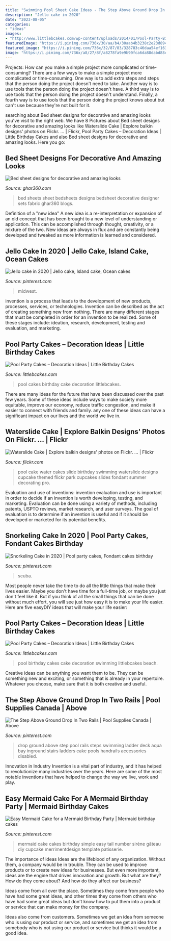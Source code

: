 ```yaml
---
title: "Swimming Pool Sheet Cake Ideas - The Step Above Ground Drop In Two Rails"
description: "Jello cake in 2020"
date: "2023-08-05"
categories:
- "ideas"
images:
- "http://www.littlebcakes.com/wp-content/uploads/2014/01/Pool-Party-Birthday-Cakes.jpg"
featuredImage: "https://i.pinimg.com/736x/30/aa/b4/30aab4b3238c2e23d894314cb5f2c10c--fit-abs-drop-in.jpg"
featured_image: "https://i.pinimg.com/736x/32/87/83/328783c46daa54ef163467ae5d1cc087.jpg"
image: "https://i.pinimg.com/736x/a8/27/8f/a8278fa9e9b90fca6da88dabd88ccdcb.jpg"
---
```



Projects: How can you make a simple project more complicated or time-consuming?
There are a few ways to make a simple project more complicated or time-consuming. One way is to add extra steps and steps that the person doing the project doesn't need to take. Another way is to use tools that the person doing the project doesn't have. A third way is to use tools that the person doing the project doesn't understand. Finally, a fourth way is to use tools that the person doing the project knows about but can't use because they're not built for it.

	

		
searching about Bed sheet designs for decorative and amazing looks you've visit to the right web. We have 8 Pictures about Bed sheet designs for decorative and amazing looks like Waterslide Cake | Explore balkin designs&#039; photos on Flickr. … | Flickr, Pool Party Cakes – Decoration Ideas | Little Birthday Cakes and also Bed sheet designs for decorative and amazing looks. Here you go:
		
    
## Bed Sheet Designs For Decorative And Amazing Looks

<img loading=lazy src="http://ghar360.com/blogs/wp-content/uploads/GVBwr.jpg" onerror="this.onerror=null;this.src='https://tse4.mm.bing.net/th?id=OIP.ex6jNjjuaC3xLqJsmVLL8AHaEs&amp;pid=15.1';" alt="Bed sheet designs for decorative and amazing looks">

_Source: ghar360.com_

>bed sheets sheet bedsheets designs bedsheet decorative designer sets fabric ghar360 blogs. 

	

Definition of a "new idea"
A new idea is a re-interpretation or expansion of an old concept that has been brought to a new level of understanding or application. This can be accomplished through thought, creativity, or a mixture of the two. New ideas are always in flux and are constantly being developed and tweaked as more information is learned and considered.

    
## Jello Cake In 2020 | Jello Cake, Island Cake, Ocean Cakes

<img loading=lazy src="https://i.pinimg.com/736x/a8/27/8f/a8278fa9e9b90fca6da88dabd88ccdcb.jpg" onerror="this.onerror=null;this.src='https://tse1.mm.bing.net/th?id=OIP.yLFkOeCqux4aoPYwKtOO3gHaJ9&amp;pid=15.1';" alt="Jello cake in 2020 | Jello cake, Island cake, Ocean cakes">

_Source: pinterest.com_

>midwest. 

	

invention is a process that leads to the development of new products, processes, services, or technologies. Invention can be described as the act of creating something new from nothing. There are many different stages that must be completed in order for an invention to be realized. Some of these stages include: ideation, research, development, testing and evaluation, and marketing.

    
## Pool Party Cakes – Decoration Ideas | Little Birthday Cakes

<img loading=lazy src="http://www.littlebcakes.com/wp-content/uploads/2014/01/Pool-Party-Birthday-Cakes.jpg" onerror="this.onerror=null;this.src='https://tse3.mm.bing.net/th?id=OIP.euIoLmAfSP3u8jf_5Q4yjAHaKa&amp;pid=15.1';" alt="Pool Party Cakes – Decoration Ideas | Little Birthday Cakes">

_Source: littlebcakes.com_

>pool cakes birthday cake decoration littlebcakes. 

	

There are many ideas for the future that have been discussed over the past few years. Some of these ideas include ways to make society more equitable, improve our economy, reduce traffic congestion, and make it easier to connect with friends and family. any one of these ideas can have a significant impact on our lives and the world we live in.

    
## Waterslide Cake | Explore Balkin Designs&#039; Photos On Flickr. … | Flickr

<img loading=lazy src="http://farm4.staticflickr.com/3247/2785606472_fdbfbb461d_z.jpg" onerror="this.onerror=null;this.src='https://tse4.mm.bing.net/th?id=OIP.Oc-ApLpxdxCoHCzqyLFwRwHaJ4&amp;pid=15.1';" alt="Waterslide Cake | Explore balkin designs&#039; photos on Flickr. … | Flickr">

_Source: flickr.com_

>pool cake water cakes slide birthday swimming waterslide designs cupcake themed flickr park cupcakes slides fondant summer decorating pro. 

	

Evaluation and use of inventions:
invention evaluation and use is important in order to decide if an invention is worth developing, testing, and marketing. Evaluation can be done using a variety of methods, including patents, USPTO reviews, market research, and user surveys. The goal of evaluation is to determine if an invention is useful and if it should be developed or marketed for its potential benefits.

    
## Snorkeling Cake In 2020 | Pool Party Cakes, Fondant Cakes Birthday

<img loading=lazy src="https://i.pinimg.com/736x/32/87/83/328783c46daa54ef163467ae5d1cc087.jpg" onerror="this.onerror=null;this.src='https://tse4.mm.bing.net/th?id=OIP.h7vfWdMj72EBUfC2prhYhQHaIQ&amp;pid=15.1';" alt="Snorkeling Cake in 2020 | Pool party cakes, Fondant cakes birthday">

_Source: pinterest.com_

>scuba. 

	

Most people never take the time to do all the little things that make their lives easier. Maybe you don't have time for a full-time job, or maybe you just don't feel like it. But if you think of all the small things that can be done without much effort, you will see just how easy it is to make your life easier. Here are five easyDIY ideas that will make your life easier: 

    
## Pool Party Cakes – Decoration Ideas | Little Birthday Cakes

<img loading=lazy src="http://www.littlebcakes.com/wp-content/uploads/2014/01/Pool-Party-Birthday-Cake.jpg" onerror="this.onerror=null;this.src='https://tse3.mm.bing.net/th?id=OIP.MXFUzgjqGfc44Y8BML4i3AHaF0&amp;pid=15.1';" alt="Pool Party Cakes – Decoration Ideas | Little Birthday Cakes">

_Source: littlebcakes.com_

>pool birthday cakes cake decoration swimming littlebcakes beach. 

	

Creative ideas can be anything you want them to be. They can be something new and exciting, or something that is already in your repertoire. Whatever you choose, make sure that it is both creative and useful.

    
## The Step Above Ground Drop In Two Rails | Pool Supplies Canada | Above

<img loading=lazy src="https://i.pinimg.com/736x/30/aa/b4/30aab4b3238c2e23d894314cb5f2c10c--fit-abs-drop-in.jpg" onerror="this.onerror=null;this.src='https://tse2.mm.bing.net/th?id=OIP.x8EhN5ZQOw5k9SeRlwfMzAHaKP&amp;pid=15.1';" alt="The Step Above Ground Drop In Two Rails | Pool Supplies Canada | Above">

_Source: pinterest.com_

>drop ground above step pool rails steps swimming ladder deck aqua bay inground stairs ladders cake pools handrails accessories disabled. 

	

Innovation in Industry
Invention is a vital part of industry, and it has helped to revolutionize many industries over the years. Here are some of the most notable inventions that have helped to change the way we live, work and play.

    
## Easy Mermaid Cake For A Mermaid Birthday Party | Mermaid Birthday Cakes

<img loading=lazy src="https://i.pinimg.com/736x/c6/ed/a1/c6eda1dfd3d2e531622529201af31c72.jpg" onerror="this.onerror=null;this.src='https://tse3.mm.bing.net/th?id=OIP.5wETouI4PoHoqlLp8gtfXQHaJ3&amp;pid=15.1';" alt="Easy Mermaid Cake for a Mermaid Birthday Party | Mermaid birthday cakes">

_Source: pinterest.com_

>mermaid cake cakes birthday simple easy tail number sirène gâteau diy cupcake merrimentdesign template patisserie. 

	

The importance of ideas
Ideas are the lifeblood of any organization. Without them, a company would be in trouble. They can be used to improve products or to create new ideas for businesses. But even more important, ideas are the engine that drives innovation and growth.
But what are they? How do they come about? And how do they affect our business?

Ideas come from all over the place. Sometimes they come from people who have had some great ideas, and other times they come from others who have had some great ideas but don't know how to put them into a product or service that can make money for the company.

Ideas also come from customers. Sometimes we get an idea from someone who is using our product or service, and sometimes we get an idea from somebody who is not using our product or service but thinks it would be a good idea.

